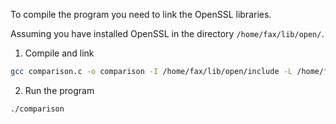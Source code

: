 To compile the program you need to link the OpenSSL libraries.

Assuming you have installed OpenSSL in the directory `/home/fax/lib/open/`.

1. Compile and link

``` bash
gcc comparison.c -o comparison -I /home/fax/lib/open/include -L /home/fax/lib/open/lib64 -lcrypto -Wall -Wextra -g
```

2. Run the program

``` bash
./comparison
```